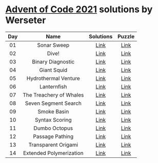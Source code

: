 [Advent of Code 2021](https://adventofcode.com/2021) solutions by Werseter
========================

| Day |                      Name                      |   Solutions   |                   Puzzle                    |
|:---:|:----------------------------------------------:|:-------------:|:-------------------------------------------:|
| 01  |                  Sonar Sweep                   | [Link](Day01) | [Link](http://adventofcode.com/2021/day/1)  |
| 02  |                     Dive!                      | [Link](Day02) | [Link](http://adventofcode.com/2021/day/2)  |
| 03  |               Binary Diagnostic                | [Link](Day03) | [Link](http://adventofcode.com/2021/day/3)  |
| 04  |                  Giant Squid                   | [Link](Day04) | [Link](http://adventofcode.com/2021/day/4)  |
| 05  |              Hydrothermal Venture              | [Link](Day05) | [Link](http://adventofcode.com/2021/day/5)  |
| 06  |                  Lanternfish                   | [Link](Day06) | [Link](http://adventofcode.com/2021/day/6)  |
| 07  |            The Treachery of Whales             | [Link](Day07) | [Link](http://adventofcode.com/2021/day/7)  |
| 08  |              Seven Segment Search              | [Link](Day08) | [Link](http://adventofcode.com/2021/day/8)  |
| 09  |                  Smoke Basin                   | [Link](Day09) | [Link](http://adventofcode.com/2021/day/9)  |
| 10  |                 Syntax Scoring                 | [Link](Day10) | [Link](http://adventofcode.com/2021/day/10) |
| 11  |                 Dumbo Octopus                  | [Link](Day11) | [Link](http://adventofcode.com/2021/day/11) |
| 12  |                Passage Pathing                 | [Link](Day12) | [Link](http://adventofcode.com/2021/day/12) |
| 13  |              Transparent Origami               | [Link](Day13) | [Link](http://adventofcode.com/2021/day/13) |
| 14  |            Extended Polymerization             | [Link](Day14) | [Link](http://adventofcode.com/2021/day/14) |
